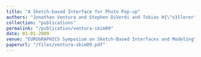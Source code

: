 ```yaml
---
title: "A Sketch-based Interface for Photo Pop-up"
authors: "Jonathan Ventura and Stephen DiVerdi and Tobias H{\"o}llerer"
collection: "publications"
permalink: "/publication/ventura-sbim09"
date: 01-01-2009
venue: "EUROGRAPHICS Symposium on Sketch-Based Interfaces and Modeling"
paperurl: "/files/ventura-sbim09.pdf"
---
```


